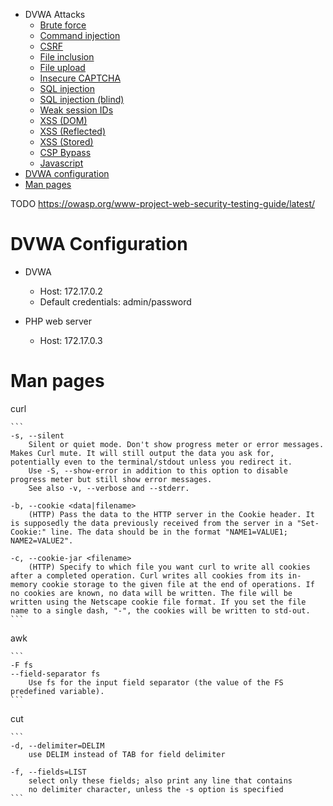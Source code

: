 
- DVWA Attacks
  - [Brute force](./README-Brute-Force.md)
  - [Command injection](./README-Command-Injection.md)
  - [CSRF](./README-CSRF.md)
  - [File inclusion](./README-File-Inclusion.md)
  - [File upload](./README-File-Upload.md)
  - [Insecure CAPTCHA](./README-Insecure-CAPTCHA.md)
  - [SQL injection](./README-SQL-Injection.md)
  - [SQL injection (blind)](./README-SQL-Injection-Blind.md)
  - [Weak session IDs](./README-Weak-Session-IDs.md)
  - [XSS (DOM)](./README-XSS-DOM.md)
  - [XSS (Reflected)](./README-XSS-Reflected.md)
  - [XSS (Stored)](./README-XSS-Stored.md)
  - [CSP Bypass](./README-CSP-Bypass.md)
  - [Javascript](./README-JavaScript.md)
- [DVWA configuration](#dvwa-configuration)
- [Man pages](#man-pages)

TODO https://owasp.org/www-project-web-security-testing-guide/latest/

# DVWA Configuration

- DVWA
	- Host: 172.17.0.2
	- Default credentials: admin/password

- PHP web server
	- Host: 172.17.0.3

# Man pages

curl

	```
	-s, --silent
		Silent or quiet mode. Don't show progress meter or error messages. Makes Curl mute. It will still output the data you ask for, potentially even to the terminal/stdout unless you redirect it.
		Use -S, --show-error in addition to this option to disable progress meter but still show error messages.
		See also -v, --verbose and --stderr.

	-b, --cookie <data|filename>
		(HTTP) Pass the data to the HTTP server in the Cookie header. It is supposedly the data previously received from the server in a "Set-Cookie:" line. The data should be in the format "NAME1=VALUE1; NAME2=VALUE2".

	-c, --cookie-jar <filename>
		(HTTP) Specify to which file you want curl to write all cookies after a completed operation. Curl writes all cookies from its in-memory cookie storage to the given file at the end of operations. If no cookies are known, no data will be written. The file will be written using the Netscape cookie file format. If you set the file name to a single dash, "-", the cookies will be written to std‐out.
	```

awk

	```
	-F fs
	--field-separator fs
		Use fs for the input field separator (the value of the FS predefined variable). 
	```

cut

	```
	-d, --delimiter=DELIM
		use DELIM instead of TAB for field delimiter

	-f, --fields=LIST
		select only these fields; also print any line that contains
		no delimiter character, unless the -s option is specified
	```

